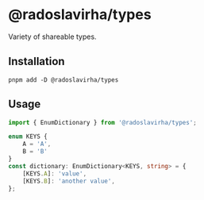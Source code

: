 # @radoslavirha/types

Variety of shareable types.

## Installation

`pnpm add -D @radoslavirha/types`

## Usage

```ts
import { EnumDictionary } from '@radoslavirha/types';

enum KEYS {
    A = 'A',
    B = 'B'
}
const dictionary: EnumDictionary<KEYS, string> = {
    [KEYS.A]: 'value',
    [KEYS.B]: 'another value',
};
```
